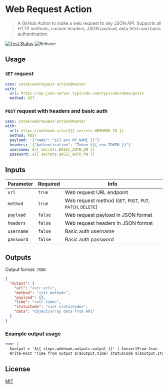 # Web Request Action

> A GitHub Action to make a web request to any JSON API. Supports all HTTP methods, custom headers, JSON payload, data fetch and basic authentication.

[![Test Status](https://github.com/satak/webrequest-action/workflows/Test/badge.svg)](https://github.com/satak/webrequest-action/actions)
![Release](https://img.shields.io/github/v/release/Satak/webrequest-action)


## Usage

### `GET` request

```yaml
uses: satak/webrequest-action@master
with:
  url: https://my-json-server.typicode.com/typicode/demo/posts
  method: GET
```

### `POST` request with headers and basic auth

```yaml
uses: satak/webrequest-action@master
with:
  url: https://webhook.site/${{ secrets.WEBHOOK_ID }}
  method: POST
  payload: '{"name": "${{ env.MY_NAME }}"}'
  headers: '{"Authentication": "Token ${{ env.TOKEN }}"}'
  username: ${{ secrets.BASIC_AUTH_UN }}
  password: ${{ secrets.BASIC_AUTH_PW }}
```

## Inputs

| Parameter  | Required | Info                                                         |
| ---------- | -------- | ------------------------------------------------------------ |
| `url`      | `true`   | Web request URL endpoint                                     |
| `method`   | `true`   | Web request method (`GET`, `POST`, `PUT`, `PATCH`, `DELETE`) |
| `payload`  | `false`  | Web request payload in JSON format                           |
| `headers`  | `false`  | Web request headers in JSON format                           |
| `username` | `false`  | Basic auth username                                          |
| `password` | `false`  | Basic auth password                                          |

## Outputs

Output format: `JSON`

```json
{
  "output": {
    "url": "<str url>",
    "method": "<str method>",
    "payload": {},
    "time": "<str time>",
    "statusCode": "<int statusCode>",
    "data": "object/array data from API"
  }
}
```

### Example output usage

```yaml
run: |
  $output = '${{ steps.webhook.outputs.output }}' | ConvertFrom-Json
  Write-Host "Time from output $($output.time) statusCode $($output.statusCode) data $($output.data)"
```

## License

[MIT](LICENSE)

